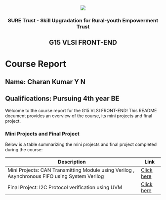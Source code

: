 <!-- PROJECT LOGO -->
<br />

<div align="center">
   <img src='https://user-images.githubusercontent.com/73131499/166115643-d3187f47-d38f-41b2-ae42-5ecbbc60de14.png' />


<h3 align="center">SURE Trust - Skill Upgradation for Rural-youth Empowerment Trust</h3>
  <h2> G15 VLSI FRONT-END </h2>
</div>

# Course Report

## Name: Charan Kumar Y N

## Qualifications: Pursuing 4th year BE

Welcome to the course report for the G15 VLSI FRONT-END! This README document provides an overview of the course, its mini projects and final project.

### Mini Projects and Final Project

Below is a table summarizing the mini projects and final project completed during the course:

| Description                               | Link                                    |
|-------------------------------------------|-----------------------------------------|
| Mini Projects: CAN Transmitting Module using Verilog , Asynchronous FIFO using System Verilog | [Click here](https://github.com/sure-trust/G15-VLSI_Frontend/tree/main/Mini%20Projects/Charan)                      |
| Final Project: I2C Protocol verification using UVM     | [Click here](https://github.com/sure-trust/G15-VLSI_Frontend/tree/main/Final%20Capstone%20Project/Charan/Major%20Project%20UVM)                         |
